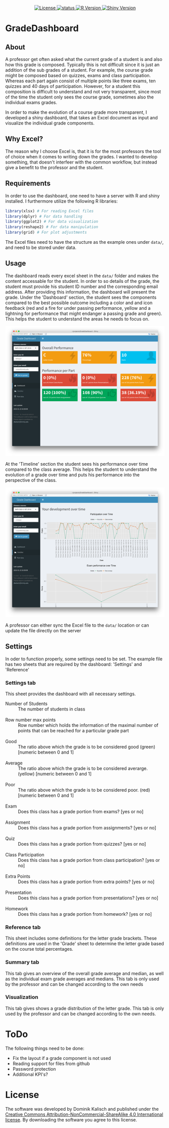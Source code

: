 <p align="center">
    <a href="https://www.gratipay.com/Shields/">
        <img src="https://img.shields.io/badge/license-by--nc--sa%204.0-blue.svg"
             alt="License">
    </a>
    <a href="https://npmjs.org/package/gh-badges">
        <img src="https://img.shields.io/badge/status-beta-yellowgreen.svg"
             alt="status">
    </a>
    <a href="https://travis-ci.org/badges/shields">
        <img src="https://img.shields.io/badge/R-3.2.2-lightgrey.svg"
             alt="R Version">
    </a>
    <a href="https://travis-ci.org/badges/shields">
        <img src="https://img.shields.io/badge/shiny-0.13-lightgrey.svg"
             alt="Shiny Version">
    </a>
</p>


# GradeDashboard
## About
A professor get often asked what the current grade of a student is and also how this grade is composed. Typically this is not difficult since it is just an addition of the sub grades of a student. For example, the course grade might be composed based on quizzes, exams and class participation. Whereas each part again consist of multiple points like three exams, ten quizzes and 40 days of participation. However, for a student this composition is difficult to understand and not very transparent, since most of the time the student only sees the course grade, sometimes also the individual exams grades.

In order to make the evolution of a course grade more transparent, I developed a shiny dashboard, that takes an Excel document as input and visualize the individual grade components.

## Why Excel?
The reason why I choose Excel is, that it is for the most professors the tool of choice when it comes to writing down the grades. I wanted to develop something, that doesn't interfeer with the common workflow, but instead give a benefit to the professor and the student.

## Requirements
In order to use the dashboard, one need to have a server with R and shiny installed. I furthermore utilize the following R libraries:

```r
library(xlsx) # For reading Excel files
library(dplyr) # For data handling
library(ggplot2) # For data visualization
library(reshape2) # For data manipulation
library(grid) # For plot adjustments
```

The Excel files need to have the structure as the example ones under `data/`, and need to be stored under data.

## Usage
The dashboard reads every excel sheet in the `data/` folder and makes the content accessable for the student. In order to so details of the grade, the student must provide his student ID number and the corresponding email address. After providing this information, the dashboard will present the grade. Under the 'Dashboard' section, the student sees the components compared to the best possible outcome including a color and and icon feedback (red and a fire for under passing performance, yellow and a lightning for performance that might endanger a passing grade and green). This helps the student to understand the areas he needs to focus on.

![Image of dashboard section](img/dashboard.png)

At the 'Timeline' section the student sees his performance over time compared to the class average. This helps the student to understand the evolution of a grade over time and puts his performance into the perspective of the class.

![Image of timeline section](img/timeline.png)

A professor can either sync the Excel file to the `data/` location or can update the file directly on the server

## Settings
In oder to function properly, some settings need to be set. The example file has two sheets that are required by the dashboard: 'Settings' and 'Reference'

### Settings tab
This sheet provides the dashboard with all necessary settings. 

<dl>
    <dt>Number of Students</dt>
    <dd>The number of students in class</dd>
<br>
    <dt>Row number max points</dt>
    <dd>Row number which holds the information of the maximal number of points that can be reached for a particular grade part</dd>
<br>
    <dt>Good</dt>
    <dd>The ratio above which the grade is to be considered good (green) [numeric between 0 and 1]</dd>
<br>
    <dt>Average</dt>
    <dd>The ratio above which the grade is to be considered averarge. (yellow) [numeric between 0 and 1]</dd>
<br>
    <dt>Poor</dt>
    <dd>The ratio above which the grade is to be considered poor. (red) [numeric between 0 and 1]</dd>
<br>
    <dt>Exam</dt>
    <dd>Does this class has a grade portion from exams? [yes or no]</dd>
<br>
    <dt>Assignment</dt>
    <dd>Does this class has a grade portion from assignments? [yes or no]</dd>
<br>
    <dt>Quiz</dt>
    <dd>Does this class has a grade portion from quizzes? [yes or no]</dd>
<br>
    <dt>Class Participation</dt>
    <dd>Does this class has a grade portion from class participation? [yes or no]</dd>
<br>
    <dt>Extra Points</dt>
    <dd>Does this class has a grade portion from extra points? [yes or no]</dd>
<br>
    <dt>Presentation</dt>
    <dd>Does this class has a grade portion from presentations? [yes or no]</dd>
<br>
    <dt>Homework</dt>
    <dd>Does this class has a grade portion from homework? [yes or no]</dd>
</dl>

### Reference tab
This sheet includes some definitions for the letter grade brackets. These definitions are used in the 'Grade' sheet to determine the letter grade based on the course total percentages.

### Summary tab
This tab gives an overview of the overall grade average and median, as well as the individual exam grade averages and medians. This tab is only used by the professor and can be changed according to the own needs

### Visualization
This tab gives shows a grade distribution of the letter grade. This tab is only used by the professor and can be changed according to the own needs.

# ToDo
The following things need to be done:

- Fix the layout if a grade component is not used
- Reading support for files from github
- Password protection
- Additional KPI's?

# License
The software was developed by Dominik Kalisch and published under the [Creative Commons Attribution-NonCommercial-ShareAlike 4.0 International license](http://creativecommons.org/licenses/by-nc-sa/4.0/deed.en). By downloading the software you agree to this license.